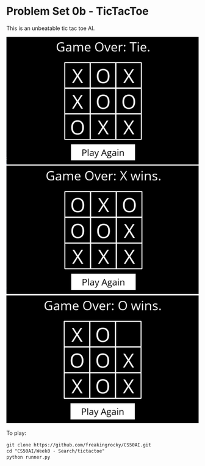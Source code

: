 # Problem Set 0b - TicTacToe
This is an unbeatable tic tac toe AI.

<img src="./images/tie.png" alt="Demo"/>
<img src="./images/x win.png" alt="Demo"/>
<img src="./images/o win.png" alt="Demo"/>

To play:
```
git clone https://github.com/freakingrocky/CS50AI.git
cd "CS50AI/Week0 - Search/tictactoe"
python runner.py
```
